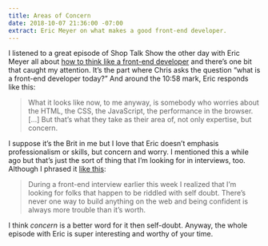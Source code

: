 ```yaml
---
title: Areas of Concern
date: 2018-10-07 21:36:00 -07:00
extract: Eric Meyer on what makes a good front-end developer.
---
```


I listened to a great episode of Shop Talk Show the other day with Eric Meyer all about [how to think like a front-end developer](https://shoptalkshow.com/episodes/331-think-like-front-end-developer-eric-meyer/) and there’s one bit that caught my attention. It’s the part where Chris asks the question “what is a front-end developer today?” And around the 10:58 mark, Eric responds like this:

>  What it looks like now, to me anyway, is somebody who worries about the HTML, the CSS, the JavaScript, the performance in the browser. [...] But that’s what they take as their area of, not only expertise, but concern.

I suppose it’s the Brit in me but I love that Eric doesn’t emphasis professionalism or skills, but concern and worry. I mentioned this a while ago but that’s just the sort of thing that I’m looking for in interviews, too. Although I phrased it [like this](https://twitter.com/robinrendle/status/1040294218575437824):

> During a front-end interview earlier this week I realized that I’m looking for folks that happen to be riddled with self doubt. There’s never one way to build anything on the web and being confident is always more trouble than it’s worth.

I think _concern_ is a better word for it then self-doubt. Anyway, the whole episode with Eric is super interesting and worthy of your time.